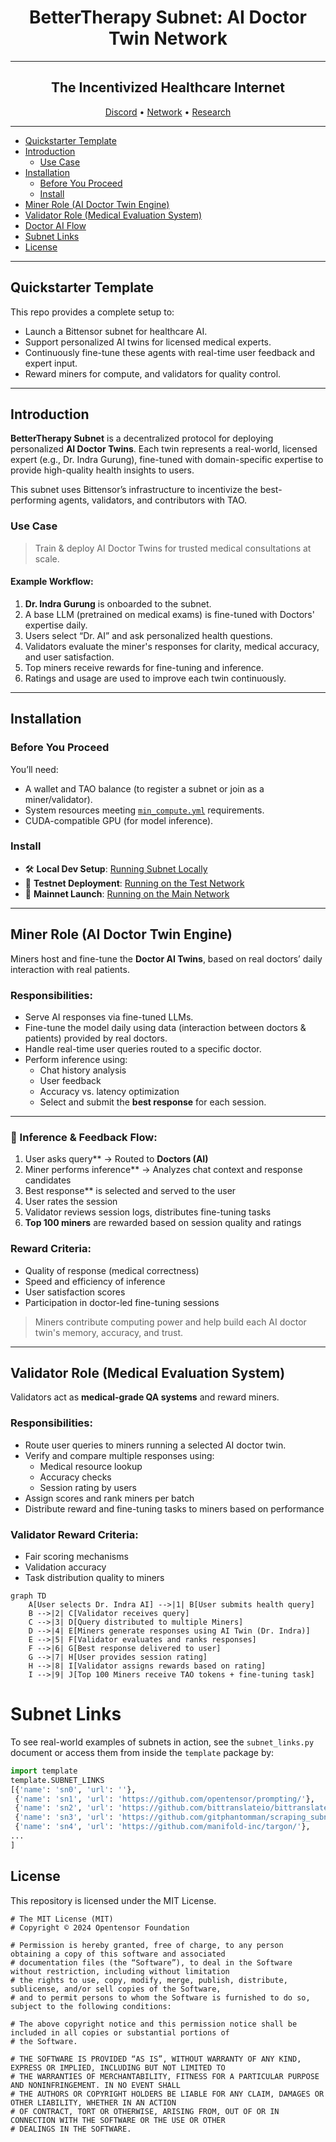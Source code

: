 <div align="center">

# BetterTherapy Subnet: AI Doctor Twin Network <!-- omit in toc -->

---

## The Incentivized Healthcare Internet <!-- omit in toc -->

[Discord](https://discord.gg/bittensor) • [Network](https://taostats.io/) • [Research](https://bittensor.com/whitepaper)
</div>

---

- [Quickstarter Template](#quickstarter-template)
- [Introduction](#introduction)
  - [Use Case](#use-case)
- [Installation](#installation)
  - [Before You Proceed](#before-you-proceed)
  - [Install](#install)
- [Miner Role (AI Doctor Twin Engine)](#miner-role-ai-doctor-twin-engine)
- [Validator Role (Medical Evaluation System)](#validator-role-medical-evaluation-system)
- [Doctor AI Flow](#doctor-ai-flow)
- [Subnet Links](#subnet-links)
- [License](#license)

---

## Quickstarter Template

This repo provides a complete setup to:

- Launch a Bittensor subnet for healthcare AI.
- Support personalized AI twins for licensed medical experts.
- Continuously fine-tune these agents with real-time user feedback and expert input.
- Reward miners for compute, and validators for quality control.

---

## Introduction

**BetterTherapy Subnet** is a decentralized protocol for deploying personalized **AI Doctor Twins**. Each twin represents a real-world, licensed expert (e.g., Dr. Indra Gurung), fine-tuned with domain-specific expertise to provide high-quality health insights to users.

This subnet uses Bittensor’s infrastructure to incentivize the best-performing agents, validators, and contributors with TAO.

### Use Case

> Train & deploy AI Doctor Twins for trusted medical consultations at scale.

#### Example Workflow:
1. **Dr. Indra Gurung** is onboarded to the subnet.
2. A base LLM (pretrained on medical exams) is fine-tuned with Doctors' expertise daily.
3. Users select “Dr.  AI” and ask personalized health questions.
4. Validators evaluate the miner's responses for clarity, medical accuracy, and user satisfaction.
5. Top miners receive rewards for fine-tuning and inference.
6. Ratings and usage are used to improve each twin continuously.

---

## Installation

### Before You Proceed

You’ll need:
- A wallet and TAO balance (to register a subnet or join as a miner/validator).
- System resources meeting [`min_compute.yml`](./min_compute.yml) requirements.
- CUDA-compatible GPU (for model inference).

### Install

- 🛠 **Local Dev Setup**: [Running Subnet Locally](./docs/running_on_staging.md)
- 🧪 **Testnet Deployment**: [Running on the Test Network](./docs/running_on_testnet.md)
- 🚀 **Mainnet Launch**: [Running on the Main Network](./docs/running_on_mainnet.md)

---

## Miner Role (AI Doctor Twin Engine)

Miners host and fine-tune the **Doctor AI Twins**, based on real doctors’ daily interaction with real patients.

### Responsibilities:
- Serve AI responses via fine-tuned LLMs.
- Fine-tune the model daily using data (interaction between doctors & patients) provided by real doctors.
- Handle real-time user queries routed to a specific doctor.
- Perform inference using:
  - Chat history analysis
  - User feedback
  - Accuracy vs. latency optimization
  - Select and submit the **best response** for each session.

---

### 🔁 Inference & Feedback Flow:

1. User asks query** → Routed to **Doctors (AI)**  
2. Miner performs inference** → Analyzes chat context and response candidates  
3. Best response** is selected and served to the user  
4. User rates the session
5. Validator reviews session logs, distributes fine-tuning tasks  
6. **Top 100 miners** are rewarded based on session quality and ratings

 
### Reward Criteria:
- Quality of response (medical correctness)
- Speed and efficiency of inference
- User satisfaction scores
- Participation in doctor-led fine-tuning sessions

> Miners contribute computing power and help build each AI doctor twin's memory, accuracy, and trust.

---

## Validator Role (Medical Evaluation System)

Validators act as **medical-grade QA systems** and reward miners.

### Responsibilities:
- Route user queries to miners running a selected AI doctor twin.
- Verify and compare multiple responses using:
  - Medical resource lookup 
  - Accuracy checks 
  - Session rating by users
- Assign scores and rank miners per batch
- Distribute reward and fine-tuning tasks to miners based on performance

### Validator Reward Criteria:
- Fair scoring mechanisms
- Validation accuracy 
- Task distribution quality to miners

```
graph TD
    A[User selects Dr. Indra AI] -->|1| B[User submits health query]
    B -->|2| C[Validator receives query]
    C -->|3| D[Query distributed to multiple Miners]
    D -->|4| E[Miners generate responses using AI Twin (Dr. Indra)]
    E -->|5| F[Validator evaluates and ranks responses]
    F -->|6| G[Best response delivered to user]
    G -->|7| H[User provides session rating]
    H -->|8| I[Validator assigns rewards based on rating]
    I -->|9| J[Top 100 Miners receive TAO tokens + fine-tuning task]

```


# Subnet Links
To see real-world examples of subnets in action, see the `subnet_links.py` document or access them from inside the `template` package by:
```python
import template
template.SUBNET_LINKS
[{'name': 'sn0', 'url': ''},
 {'name': 'sn1', 'url': 'https://github.com/opentensor/prompting/'},
 {'name': 'sn2', 'url': 'https://github.com/bittranslateio/bittranslate/'},
 {'name': 'sn3', 'url': 'https://github.com/gitphantomman/scraping_subnet/'},
 {'name': 'sn4', 'url': 'https://github.com/manifold-inc/targon/'},
...
]
```

## License
This repository is licensed under the MIT License.
```text
# The MIT License (MIT)
# Copyright © 2024 Opentensor Foundation

# Permission is hereby granted, free of charge, to any person obtaining a copy of this software and associated
# documentation files (the “Software”), to deal in the Software without restriction, including without limitation
# the rights to use, copy, modify, merge, publish, distribute, sublicense, and/or sell copies of the Software,
# and to permit persons to whom the Software is furnished to do so, subject to the following conditions:

# The above copyright notice and this permission notice shall be included in all copies or substantial portions of
# the Software.

# THE SOFTWARE IS PROVIDED “AS IS”, WITHOUT WARRANTY OF ANY KIND, EXPRESS OR IMPLIED, INCLUDING BUT NOT LIMITED TO
# THE WARRANTIES OF MERCHANTABILITY, FITNESS FOR A PARTICULAR PURPOSE AND NONINFRINGEMENT. IN NO EVENT SHALL
# THE AUTHORS OR COPYRIGHT HOLDERS BE LIABLE FOR ANY CLAIM, DAMAGES OR OTHER LIABILITY, WHETHER IN AN ACTION
# OF CONTRACT, TORT OR OTHERWISE, ARISING FROM, OUT OF OR IN CONNECTION WITH THE SOFTWARE OR THE USE OR OTHER
# DEALINGS IN THE SOFTWARE.
```
